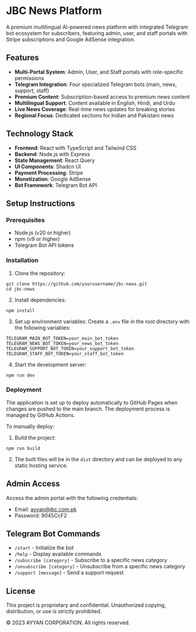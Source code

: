 # JBC News Platform

A premium multilingual AI-powered news platform with integrated Telegram bot ecosystem for subscribers, featuring admin, user, and staff portals with Stripe subscriptions and Google AdSense integration.

## Features

- **Multi-Portal System**: Admin, User, and Staff portals with role-specific permissions
- **Telegram Integration**: Four specialized Telegram bots (main, news, support, staff)
- **Premium Content**: Subscription-based access to premium news content
- **Multilingual Support**: Content available in English, Hindi, and Urdu
- **Live News Coverage**: Real-time news updates for breaking stories
- **Regional Focus**: Dedicated sections for Indian and Pakistani news

## Technology Stack

- **Frontend**: React with TypeScript and Tailwind CSS
- **Backend**: Node.js with Express
- **State Management**: React Query
- **UI Components**: Shadcn UI
- **Payment Processing**: Stripe
- **Monetization**: Google AdSense
- **Bot Framework**: Telegram Bot API

## Setup Instructions

### Prerequisites

- Node.js (v20 or higher)
- npm (v9 or higher)
- Telegram Bot API tokens

### Installation

1. Clone the repository:
```
git clone https://github.com/yourusername/jbc-news.git
cd jbc-news
```

2. Install dependencies:
```
npm install
```

3. Set up environment variables:
Create a `.env` file in the root directory with the following variables:
```
TELEGRAM_MAIN_BOT_TOKEN=your_main_bot_token
TELEGRAM_NEWS_BOT_TOKEN=your_news_bot_token
TELEGRAM_SUPPORT_BOT_TOKEN=your_support_bot_token
TELEGRAM_STAFF_BOT_TOKEN=your_staff_bot_token
```

4. Start the development server:
```
npm run dev
```

### Deployment

The application is set up to deploy automatically to GitHub Pages when changes are pushed to the main branch. The deployment process is managed by GitHub Actions.

To manually deploy:

1. Build the project:
```
npm run build
```

2. The built files will be in the `dist` directory and can be deployed to any static hosting service.

## Admin Access

Access the admin portal with the following credentials:
- Email: ayyan@jbc.com.pk
- Password: 9045CcF2

## Telegram Bot Commands

- `/start` - Initialize the bot
- `/help` - Display available commands
- `/subscribe [category]` - Subscribe to a specific news category
- `/unsubscribe [category]` - Unsubscribe from a specific news category
- `/support [message]` - Send a support request

## License

This project is proprietary and confidential. Unauthorized copying, distribution, or use is strictly prohibited.

© 2023 AYYAN CORPORATION. All rights reserved.